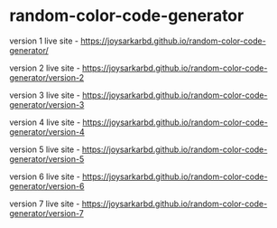 # random-color-code-generator

version 1 live site - https://joysarkarbd.github.io/random-color-code-generator/

version 2 live site - https://joysarkarbd.github.io/random-color-code-generator/version-2

version 3 live site - https://joysarkarbd.github.io/random-color-code-generator/version-3

version 4 live site - https://joysarkarbd.github.io/random-color-code-generator/version-4

version 5 live site - https://joysarkarbd.github.io/random-color-code-generator/version-5

version 6 live site - https://joysarkarbd.github.io/random-color-code-generator/version-6

version 7 live site - https://joysarkarbd.github.io/random-color-code-generator/version-7
